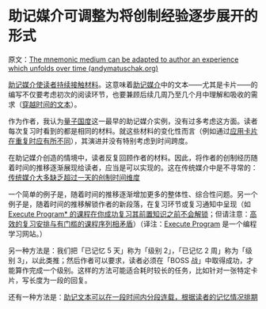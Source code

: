 # 助记媒介可调整为将创制经验逐步展开的形式

原文：[The mnemonic medium can be adapted to author an experience which unfolds over time (andymatuschak.org)](https://notes.andymatuschak.org/zvzwYeFU3Au4Ya2uVh2k3BUu8udZB7NSrAdL)

[助记媒介使读者持续接触材料](https://notes.andymatuschak.org/z7tjqSxGsJ53tXsGkRpchsECWcMsW3sFUw86U)。这意味着[助记媒介](https://notes.andymatuschak.org/z4rRX3qwSSJRsEkdXKwH2shamgHNeRthrMLiF)中的文本——尤其是卡片——的编写不仅要考虑初次的阅读环节，也要兼顾后续几周乃至几个月中理解和吸收的需求（[穿越时间的文本](https://notes.andymatuschak.org/z73hGbYFm7bjV3yYwK29MvbBZEcwK6kWyduqV)）。

作为作者，我认为[量子国度](https://notes.andymatuschak.org/z2fBHADWa93EZTuNzuww7V3Vi587ZyZ4FHTHm)这一最早的助记媒介实例，没有过多考虑这方面。读者每次复习时看到的都是相同的材料。就这些材料的变化性而言（例如通过[应用卡片在重复时应有所不同](https://notes.andymatuschak.org/z7hqxNNJkeS2eta2eVaUx7cGB27axq2bw3h2y)），其演进并没有特别考虑到时间跨度。

在助记媒介创造的情境中，读者反复回顾作者的材料。因此，将作者的创制经历随着时间的推移逐渐展现给读者，应当是可以实现的。这在传统媒介中是不寻常的：[传统媒介大多缺乏超过一天的创制时间维度](https://notes.andymatuschak.org/z7JZswHPm99BbpTnb7NcP9Rnp8Bs6jsM3zjdv)

一个简单的例子是，随着时间的推移逐渐增加更多的整体性、综合性问题。另一个例子是，随着时间的推移解锁作者的新段落，在复习环节或复习通知中呈现（如 [Execute Program* 的课程在你成功复习其前置知识之前不会解锁](https://notes.andymatuschak.org/z43GdwxNzaXGvNs7Hdd57UD9KauMxRGbH45r8)；但请注意：[高效的复习安排与有门槛的课程序列相矛盾](https://notes.andymatuschak.org/z7MWDLQ7ni6kp4ziDawQG1xYC9Um741WsUQ4h)）（译注：[Execute Program](https://www.executeprogram.com) 是一个编程学习网站。）

另一种方法是：我们把「已记忆 5 天」称为「级别 2」，「已记忆 2 周」称为「级别 3」，以此类推；然后作者可以要求，读者必须在「BOSS 战」中取得成功，才能算作完成一个级别。这样的方法可能适合耗时较长的任务，比如针对一张特定卡片，写长度为一段的回复。

还有一种方法是：[助记文本可以在一段时间内分段连载，根据读者的记忆情况排期](https://notes.andymatuschak.org/zDuEHAJkdvoRuBDxZ6rxcSw9oHTxexywRVt3)